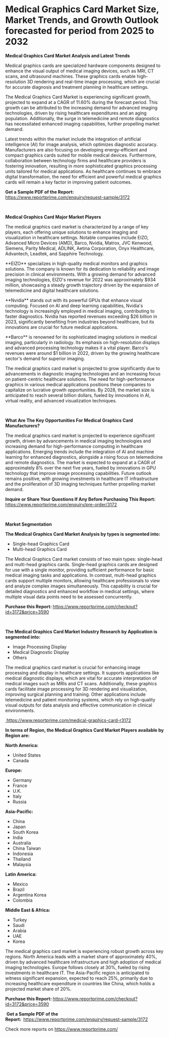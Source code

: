 <p><h1>Medical Graphics Card Market Size, Market Trends, and Growth Outlook forecasted for period from 2025 to 2032</h1></p><p><strong>Medical Graphics Card Market Analysis and Latest Trends</strong></p>
<p><p>Medical graphics cards are specialized hardware components designed to enhance the visual output of medical imaging devices, such as MRI, CT scans, and ultrasound machines. These graphics cards enable high-resolution 3D rendering and real-time image processing, which are crucial for accurate diagnosis and treatment planning in healthcare settings.</p><p>The Medical Graphics Card Market is experiencing significant growth, projected to expand at a CAGR of 11.60% during the forecast period. This growth can be attributed to the increasing demand for advanced imaging technologies, driven by rising healthcare expenditures and an aging population. Additionally, the surge in telemedicine and remote diagnostics has necessitated enhanced imaging capabilities, further propelling market demand.</p><p>Latest trends within the market include the integration of artificial intelligence (AI) for image analysis, which optimizes diagnostic accuracy. Manufacturers are also focusing on developing energy-efficient and compact graphics cards suited for mobile medical devices. Furthermore, collaboration between technology firms and healthcare providers is fostering innovation, resulting in more sophisticated graphics processing units tailored for medical applications. As healthcare continues to embrace digital transformation, the need for efficient and powerful medical graphics cards will remain a key factor in improving patient outcomes.</p></p>
<p><strong>Get a Sample PDF of the Report:&nbsp;</strong> <a href="https://www.reportprime.com/enquiry/request-sample/3172?utm_campaign=2284&utm_medium=2&utm_source=Github&utm_content=ia&utm_term=24032025&utm_id=medical-graphics-card">https://www.reportprime.com/enquiry/request-sample/3172</a></p>
<p>&nbsp;</p>
<p><strong>Medical Graphics Card Major Market Players</strong></p>
<p><p>The medical graphics card market is characterized by a range of key players, each offering unique solutions to enhance imaging and visualization in healthcare settings. Notable companies include EIZO, Advanced Micro Devices (AMD), Barco, Nvidia, Matrox, JVC Kenwood, Siemens, Parity Medical, ADLINK, Aetina Corporation, Onyx Healthcare, Advantech, Leadtek, and Sapphire Technology.</p><p>**EIZO** specializes in high-quality medical monitors and graphics solutions. The company is known for its dedication to reliability and image precision in clinical environments. With a growing demand for advanced imaging technologies, EIZO's revenue for 2022 was approximately $934 million, showcasing a steady growth trajectory driven by the expansion of telemedicine and digital healthcare solutions.</p><p>**Nvidia** stands out with its powerful GPUs that enhance visual computing. Focused on AI and deep learning capabilities, Nvidia's technology is increasingly employed in medical imaging, contributing to faster diagnostics. Nvidia has reported revenues exceeding $26 billion in 2023, significantly benefiting from industries beyond healthcare, but its innovations are crucial for future medical applications.</p><p>**Barco** is renowned for its sophisticated imaging solutions in medical imaging, particularly in radiology. Its emphasis on high-resolution displays and advanced processing technology makes it a vital player. Barco's revenues were around $1 billion in 2022, driven by the growing healthcare sector's demand for superior imaging.</p><p>The medical graphics card market is projected to grow significantly due to advancements in diagnostic imaging technologies and an increasing focus on patient-centric healthcare solutions. The need for high-performance graphics in various medical applications positions these companies to capitalize on lucrative growth opportunities. By 2028, the market size is anticipated to reach several billion dollars, fueled by innovations in AI, virtual reality, and advanced visualization techniques.</p></p>
<p>&nbsp;</p>
<p><strong>What Are The Key Opportunities For Medical Graphics Card Manufacturers?</strong></p>
<p><p>The medical graphics card market is projected to experience significant growth, driven by advancements in medical imaging technologies and increasing demand for high-performance computing in healthcare applications. Emerging trends include the integration of AI and machine learning for enhanced diagnostics, alongside a rising focus on telemedicine and remote diagnostics. The market is expected to expand at a CAGR of approximately 8% over the next five years, fueled by innovations in GPU technology that improve image processing capabilities. Future outlook remains positive, with growing investments in healthcare IT infrastructure and the proliferation of 3D imaging techniques further propelling market demand.</p></p>
<p><strong>Inquire or Share Your Questions If Any Before Purchasing This Report:</strong> <a href="https://www.reportprime.com/enquiry/pre-order/3172?utm_campaign=2284&utm_medium=2&utm_source=Github&utm_content=ia&utm_term=24032025&utm_id=medical-graphics-card">https://www.reportprime.com/enquiry/pre-order/3172</a></p>
<p>&nbsp;</p>
<p><strong>Market Segmentation</strong></p>
<p><strong>The Medical Graphics Card Market Analysis by types is segmented into:</strong></p>
<p><ul><li>Single-head Graphics Card</li><li>Multi-head Graphics Card</li></ul></p>
<p><p>The Medical Graphics Card market consists of two main types: single-head and multi-head graphics cards. Single-head graphics cards are designed for use with a single monitor, providing sufficient performance for basic medical imaging tasks and applications. In contrast, multi-head graphics cards support multiple monitors, allowing healthcare professionals to view and analyze complex images simultaneously. This capability is crucial for detailed diagnostics and enhanced workflow in medical settings, where multiple visual data points need to be assessed concurrently.</p></p>
<p><strong>Purchase this Report:&nbsp;</strong><a href="https://www.reportprime.com/checkout?id=3172&price=3590&utm_campaign=2284&utm_medium=2&utm_source=Github&utm_content=ia&utm_term=24032025&utm_id=medical-graphics-card">https://www.reportprime.com/checkout?id=3172&price=3590</a></p>
<p>&nbsp;</p>
<p><strong>The Medical Graphics Card Market Industry Research by Application is segmented into:</strong></p>
<p><ul><li>Image Processing Display</li><li>Medical Diagnostic Display</li><li>Others</li></ul></p>
<p><p>The medical graphics card market is crucial for enhancing image processing and display in healthcare settings. It supports applications like medical diagnostic displays, which are vital for accurate interpretation of medical images such as MRIs and CT scans. Additionally, these graphics cards facilitate image processing for 3D rendering and visualization, improving surgical planning and training. Other applications include telemedicine and patient monitoring systems, which rely on high-quality visual outputs for data analysis and effective communication in clinical environments.</p></p>
<p><a href="https://www.reportprime.com/medical-graphics-card-r3172?utm_campaign=2284&utm_medium=2&utm_source=Github&utm_content=ia&utm_term=24032025&utm_id=medical-graphics-card">&nbsp;https://www.reportprime.com/medical-graphics-card-r3172</a></p>
<p><strong>In terms of Region, the Medical Graphics Card Market Players available by Region are:</strong></p>
<p>
    <p> <strong> North America: </strong>
        <ul>
            <li>United States</li>
            <li>Canada</li>
        </ul>
        </p> 
    <p> <strong> Europe: </strong>
        <ul>
            <li>Germany</li>
            <li>France</li>
            <li>U.K.</li>
            <li>Italy</li>
            <li>Russia</li>
        </ul>
        </p> 
    <p> <strong> Asia-Pacific: </strong>
        <ul>
            <li>China</li>
            <li>Japan</li>
            <li>South Korea</li>
            <li>India</li>
            <li>Australia</li>
            <li>China Taiwan</li>
            <li>Indonesia</li>
            <li>Thailand</li>
            <li>Malaysia</li>
        </ul>
        </p> 
    <p> <strong> Latin America: </strong>
        <ul>
            <li>Mexico</li>
            <li>Brazil</li>
            <li>Argentina Korea</li>
            <li>Colombia</li>
        </ul>
        </p> 
    <p> <strong> Middle East & Africa: </strong>
        <ul>
            <li>Turkey</li>
            <li>Saudi</li>
            <li>Arabia</li>
            <li>UAE</li>
            <li>Korea</li>
        </ul>
    </p>
    </p>
<p><p>The medical graphics card market is experiencing robust growth across key regions. North America leads with a market share of approximately 40%, driven by advanced healthcare infrastructure and high adoption of medical imaging technologies. Europe follows closely at 30%, fueled by rising investments in healthcare IT. The Asia-Pacific region is anticipated to witness significant expansion, expected to reach 25%, primarily due to increasing healthcare expenditure in countries like China, which holds a projected market share of 20%.</p></p>
<p><strong>Purchase this Report: </strong><a href="https://www.reportprime.com/checkout?id=3172&price=3590&utm_campaign=2284&utm_medium=2&utm_source=Github&utm_content=ia&utm_term=24032025&utm_id=medical-graphics-card">https://www.reportprime.com/checkout?id=3172&price=3590</a></p>
<p>&nbsp;<strong>Get a Sample PDF of the Report:&nbsp;&nbsp;</strong><a href="https://www.reportprime.com/enquiry/request-sample/3172?utm_campaign=2284&utm_medium=2&utm_source=Github&utm_content=ia&utm_term=24032025&utm_id=medical-graphics-card">https://www.reportprime.com/enquiry/request-sample/3172</a></p>
<p><strong></strong></p>
<p>Check more reports on <a href="https://www.reportprime.com/?utm_campaign=2284&utm_medium=2&utm_source=Github&utm_content=ia&utm_term=24032025&utm_id=medical-graphics-card">https://www.reportprime.com/</a></p>